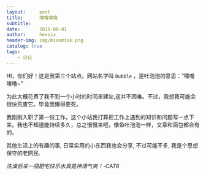 ```yaml
---
layout:     post
title:      噗噜噗噜
subtitle:   
date:       2019-08-01
author:     hexsix
header-img: img/miaomiao.png
catalog: true
tags:
    - 日记
---
```


HI，你们好！这是我第三个站点。网站名字叫 `Bubble` ，是吐泡泡的意思：“噗噜噗噜~”

为此大概花费了我不到一个小时的时间来建站,这并不困难。不过，我想我可能会很快荒废它。毕竟我懒得要死。

我刚刚入职了第一份工作，这个小站我打算把工作上遇到的知识和问题写一点下来。我也不知道能持续多久，总之慢慢来吧，像鱼吐泡泡一样，文章和面包都会有的。

其他生活上的有趣的事, 日常实用的小东西我也会分享, 不过可能不多, 我是个思想保守的老网民.

*洗澡后来一瓶肥宅快乐水真是神清气爽！-CAT6*